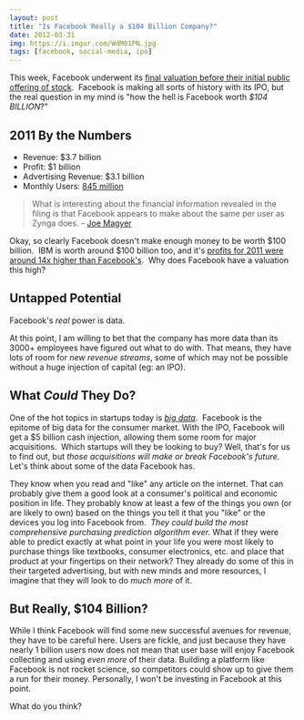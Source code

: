 ```yaml
---
layout: post
title: "Is Facebook Really a $104 Billion Company?"
date: 2012-03-31
img: https://i.imgur.com/WdM01PN.jpg
tags: [facebook, social-media, ipo]
---
```

This week, Facebook underwent its [final valuation before their initial public offering of stock](http://thenextweb.com/insider/2012/03/31/final-facebook-auction-values-the-firm-at-104-billion/).  Facebook is making all sorts of history with its IPO, but the real question in my mind is "how the hell is Facebook worth _$104 BILLION_?" 

## 2011 By the Numbers
- Revenue: $3.7 billion 
- Profit: $1 billion
- Advertising Revenue: $3.1 billion
- Monthly Users: [845 million](http://newsroom.fb.com/content/default.aspx?NewsAreaId=22)

> What is interesting about the financial information revealed in the filing is that Facebook appears to make about the same per user as Zynga does. - [Joe Magyer](http://www.washingtonpost.com/business/technology/facebook-ipo-how-does-facebook-make-its-money/2012/02/01/gIQAL03yiQ_story.html)

Okay, so clearly Facebook doesn't make enough money to be worth $100 billion.  IBM is worth around $100 billion too, and it's [profits for 2011 were around 14x higher than Facebook's](http://www.vabsite.com/2011/06/fortune-500-companies-list-rankings.html).  Why does Facebook have a valuation this high? 

## Untapped Potential

Facebook's _real_ power is data.

At this point, I am willing to bet that the company has more data than its 3000+ employees have figured out what to do with. That means, they have lots of room for _new revenue streams_, some of which may not be possible without a huge injection of capital (eg: an IPO). 

## What _Could_ They Do?

One of the hot topics in startups today is _[big data](http://news.cnet.com/8301-11386_3-57379492-76/why-big-data-is-a-magnet-for-startups/)_.  Facebook is the epitome of big data for the consumer market. With the IPO, Facebook will get a $5 billion cash injection, allowing them some room for major acquisitions.  Which startups will they be looking to buy? Well, that's for us to find out, but _those acquisitions will make or break Facebook's future._ Let's think about some of the data Facebook has.

They know when you read and "like" any article on the internet. That can probably give them a good look at a consumer's political and economic position in life. They probably know at least a few of the things you own (or are likely to own) based on the things you tell it that you "like" or the devices you log into Facebook from.  _They could build the most comprehensive purchasing prediction algorithm ever._ What if they were able to predict exactly at what point in your life you were most likely to purchase things like textbooks, consumer electronics, etc. and place that product at your fingertips on their network? They already do some of this in their targeted advertising, but with new minds and more resources, I imagine that they will look to do _much more_ of it. 

## But Really, $104 Billion?

While I think Facebook will find some new successful avenues for revenue, they have to be careful here. Users are fickle, and just because they have nearly 1 billion users now does not mean that user base will enjoy Facebook collecting and using _even more_ of their data. Building a platform like Facebook is not rocket science, so competitors could show up to give them a run for their money. Personally, I won't be investing in Facebook at this point.

What do you think?
